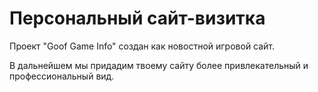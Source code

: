 # Персональный сайт-визитка

Проект "Goof Game Info" создан как новостной игровой сайт.

В дальнейшем мы придадим твоему сайту более привлекательный и профессиональный вид.

